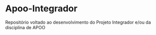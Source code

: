 # Apoo-Integrador
Repositório voltado ao desenvolvimento do Projeto Integrador e/ou da disciplina de APOO
